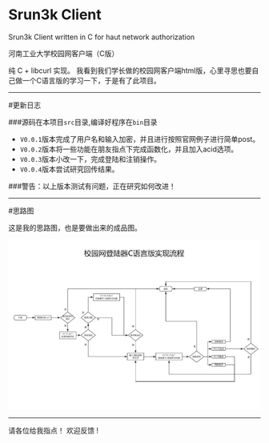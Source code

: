 
# Srun3k Client
Srun3k Client written in C for haut network authorization

河南工业大学校园网客户端（C版）

纯 C + libcurl 实现。
我看到我们学长做的校园网客户端html版，心里寻思也要自己做一个C语言版的学习一下，于是有了此项目。

----------

#更新日志

###源码在本项目`src`目录,编译好程序在`bin`目录

- `V0.0.1`版本完成了用户名和输入加密，并且进行按照官网例子进行简单post。
- `V0.0.2`版本将一些功能在朋友指点下完成函数化，并且加入acid选项。
- `V0.0.3`版本小改一下，完成登陆和注销操作。
- `V0.0.4`版本尝试研究回传结果。

###警告：以上版本测试有问题，正在研究如何改进！

----------

#思路图

这是我的思路图，也是要做出来的成品图。

 ![image](https://github.com/CHN-STUDENT/srun3k-client/blob/gh-pages/myidea.jpg)



----------
请各位给我指点！ 欢迎反馈 !   

